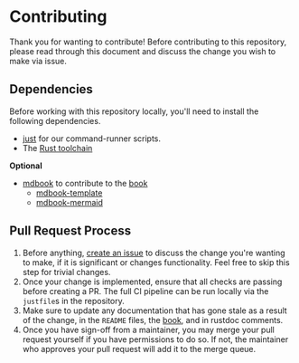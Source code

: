 # Contributing

Thank you for wanting to contribute! Before contributing to this repository,
please read through this document and discuss the change you wish to make via issue.

## Dependencies

Before working with this repository locally, you'll need to install the following dependencies.

- [just][just] for our command-runner scripts.
- The [Rust toolchain][rust]

**Optional**

- [mdbook](https://github.com/rust-lang/mdBook) to contribute to the [book][book]
  - [mdbook-template](https://github.com/sgoudham/mdbook-template)
  - [mdbook-mermaid](https://github.com/badboy/mdbook-mermaid)

## Pull Request Process

1. Before anything, [create an issue][create-an-issue] to discuss the change you're
   wanting to make, if it is significant or changes functionality. Feel free to skip this step for trivial changes.
1. Once your change is implemented, ensure that all checks are passing before creating a PR. The full CI pipeline can
   be run locally via the `justfile`s in the repository.
1. Make sure to update any documentation that has gone stale as a result of the change, in the `README` files, the [book][book],
   and in rustdoc comments.
1. Once you have sign-off from a maintainer, you may merge your pull request yourself if you have permissions to do so.
   If not, the maintainer who approves your pull request will add it to the merge queue.

<!-- Links -->

[just]: https://github.com/casey/just
[rust]: https://rustup.rs/

[book]: https://op-rs.github.io/kona

[create-an-issue]: https://github.com/op-rs/kona/issues/new
